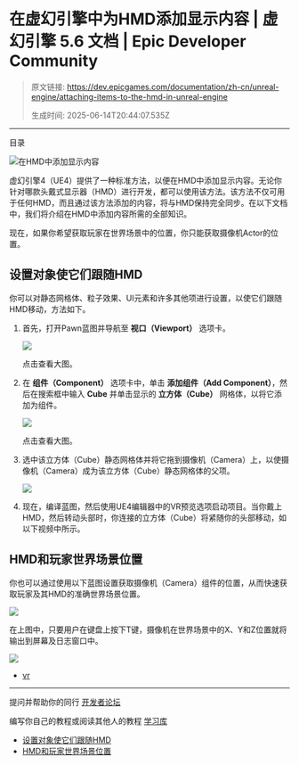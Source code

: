 # 在虚幻引擎中为HMD添加显示内容 | 虚幻引擎 5.6 文档 | Epic Developer Community

> 原文链接: https://dev.epicgames.com/documentation/zh-cn/unreal-engine/attaching-items-to-the-hmd-in-unreal-engine
> 
> 生成时间: 2025-06-14T20:44:07.535Z

---

目录

![在HMD中添加显示内容](https://dev.epicgames.com/community/api/documentation/image/a6e5ba20-2971-4475-88c0-87df88d51fdf?resizing_type=fill&width=1920&height=335)

虚幻引擎4（UE4）提供了一种标准方法，以便在HMD中添加显示内容。无论你针对哪款头戴式显示器（HMD）进行开发，都可以使用该方法。该方法不仅可用于任何HMD，而且通过该方法添加的内容，将与HMD保持完全同步。在以下文档中，我们将介绍在HMD中添加内容所需的全部知识。

现在，如果你希望获取玩家在世界场景中的位置，你只能获取摄像机Actor的位置。

## 设置对象使它们跟随HMD

你可以对静态网格体、粒子效果、UI元素和许多其他项进行设置，以使它们跟随HMD移动，方法如下。

1.  首先，打开Pawn蓝图并导航至 **视口（Viewport）** 选项卡。
    
    [![](https://d1iv7db44yhgxn.cloudfront.net/documentation/images/ef31aafa-3765-44cb-a429-0a259d83734e/vr_follow_hmd_setup_00.png)](https://d1iv7db44yhgxn.cloudfront.net/documentation/images/ef31aafa-3765-44cb-a429-0a259d83734e/vr_follow_hmd_setup_00.png)
    
    点击查看大图。
    
2.  在 **组件（Component）** 选项卡中，单击 **添加组件（Add Component）**，然后在搜索框中输入 **Cube** 并单击显示的 **立方体（Cube）** 网格体，以将它添加为组件。
    
    [![](https://d1iv7db44yhgxn.cloudfront.net/documentation/images/dd14ce32-2aaa-4d95-930b-b0846f64a3b0/vr_follow_hmd_setup_01.png)](https://d1iv7db44yhgxn.cloudfront.net/documentation/images/dd14ce32-2aaa-4d95-930b-b0846f64a3b0/vr_follow_hmd_setup_01.png)
    
    点击查看大图。
    
3.  选中该立方体（Cube）静态网格体并将它拖到摄像机（Camera）上，以使摄像机（Camera）成为该立方体（Cube）静态网格体的父项。
    
    ![](https://d1iv7db44yhgxn.cloudfront.net/documentation/images/6f3d310e-4eba-4404-8351-a4dbb0a1db3a/vr_follow_hmd_setup_02.png)
4.  现在，编译蓝图，然后使用UE4编辑器中的VR预览选项启动项目。当你戴上HMD，然后转动头部时，你连接的立方体（Cube）将紧随你的头部移动，如以下视频中所示。
    

## HMD和玩家世界场景位置

你也可以通过使用以下蓝图设置获取摄像机（Camera）组件的位置，从而快速获取玩家及其HMD的准确世界场景位置。

![](https://d1iv7db44yhgxn.cloudfront.net/documentation/images/b5fe307b-6573-4e2a-8028-001ab8275002/vr_get_player_location_00.png)

在上图中，只要用户在键盘上按下T键，摄像机在世界场景中的X、Y和Z位置就将输出到屏幕及日志窗口中。

![](https://d1iv7db44yhgxn.cloudfront.net/documentation/images/6cfe22b2-0d2d-4b52-a96b-fe7b63237d8c/vr_follow_hmd_setup_03.png)

-   [vr](https://dev.epicgames.com/community/search?query=vr)

* * *

提问并帮助你的同行 [开发者论坛](https://forums.unrealengine.com/categories?tag=unreal-engine)

编写你自己的教程或阅读其他人的教程 [学习库](https://dev.epicgames.com/community/unreal-engine/learning)

-   [设置对象使它们跟随HMD](/documentation/zh-cn/unreal-engine/attaching-items-to-the-hmd-in-unreal-engine#%E8%AE%BE%E7%BD%AE%E5%AF%B9%E8%B1%A1%E4%BD%BF%E5%AE%83%E4%BB%AC%E8%B7%9F%E9%9A%8Fhmd)
-   [HMD和玩家世界场景位置](/documentation/zh-cn/unreal-engine/attaching-items-to-the-hmd-in-unreal-engine#hmd%E5%92%8C%E7%8E%A9%E5%AE%B6%E4%B8%96%E7%95%8C%E5%9C%BA%E6%99%AF%E4%BD%8D%E7%BD%AE)